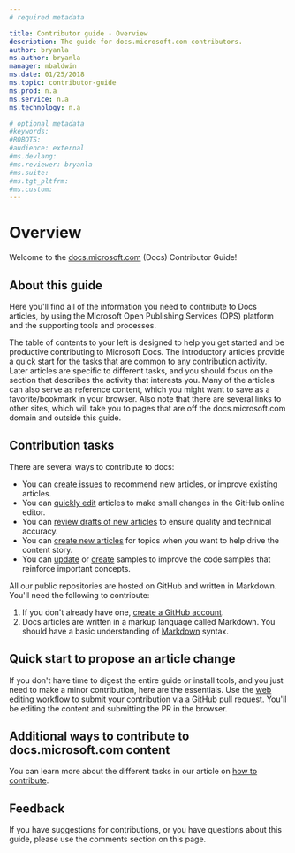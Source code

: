 ```yaml
---
# required metadata

title: Contributor guide - Overview
description: The guide for docs.microsoft.com contributors.
author: bryanla
ms.author: bryanla
manager: mbaldwin
ms.date: 01/25/2018
ms.topic: contributor-guide
ms.prod: n.a
ms.service: n.a
ms.technology: n.a

# optional metadata
#keywords:
#ROBOTS:
#audience: external
#ms.devlang:
#ms.reviewer: bryanla
#ms.suite:
#ms.tgt_pltfrm:
#ms.custom:
---
```

# Overview

Welcome to the [docs.microsoft.com](https://docs.microsoft.com) (Docs) Contributor Guide!

## About this guide

Here you'll find all of the information you need to contribute to Docs articles, by using the Microsoft Open Publishing Services (OPS) platform and the supporting tools and processes.

The table of contents to your left is designed to help you get started and be productive contributing to Microsoft Docs. The introductory articles provide a quick start for the tasks that are common to any contribution activity. Later articles are specific to different tasks, and you should focus on the section that describes the activity that interests you. Many of the articles can also serve as reference content, which you might want to save as a favorite/bookmark in your browser. Also note that there are several links to other sites, which will take you to pages that are off the docs.microsoft.com domain and outside this guide.

## Contribution tasks

There are several ways to contribute to docs:

- You can [create issues](how-to-contribute.md#create-issues) to recommend new articles, or improve existing articles.
- You can [quickly edit](how-to-contribute.md#quick-edits) articles to make small changes in the GitHub online editor.
- You can [review drafts of new articles](how-to-contribute.md#review-new-articles) to ensure quality and technical accuracy.
- You can [create new articles](how-to-contribute.md#create-new-articles) for topics when you want to help drive the content story.
- You can [update](how-to-contribute.md#update-samples) or [create](how-to-contribute.md#create-samples) samples to improve the code samples that reinforce important concepts.

All our public repositories are hosted on GitHub and written in Markdown. You'll need the following to contribute:

1. If you don't already have one, [create a GitHub account](https://github.com/join).
1. Docs articles are written in a markup language called Markdown. You should have a basic understanding of [Markdown](https://daringfireball.net/projects/markdown/syntax) syntax.

## Quick start to propose an article change

If you don't have time to digest the entire guide or install tools, and you just need to make a minor contribution, here are the essentials. Use the [web editing workflow](how-to-contribute.md#quick-edits) to submit your contribution via a GitHub pull request. You'll be editing the content and submitting the PR in the browser.

## Additional ways to contribute to docs.microsoft.com content

You can learn more about the different tasks in our article on [how to contribute](how-to-contribute.md).

## Feedback

If you have suggestions for contributions, or you have questions about this guide, please use the comments section on this page.

